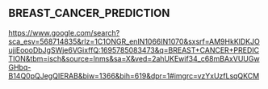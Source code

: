 ## BREAST_CANCER_PREDICTION
https://www.google.com/search?sca_esv=568714835&rlz=1C1ONGR_enIN1066IN1070&sxsrf=AM9HkKlDKJOujjEoooDbJgSWje6VGixffQ:1695785083473&q=BREAST+CANCER+PREDICTION&tbm=isch&source=lnms&sa=X&ved=2ahUKEwif34_c68mBAxVUUGwGHbq-B14Q0pQJegQIERAB&biw=1366&bih=619&dpr=1#imgrc=vzYxUzfLsqQKCM
